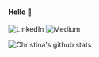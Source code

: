 #### Hello 🌿

![LinkedIn](https://www.linkedin.com/in/christinahuangj/)
![Medium](https://silkthyme.medium.com/)

![Christina's github stats](https://github-readme-stats.vercel.app/api?username=silkthyme&show_icons=true&hide_border=false)
